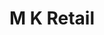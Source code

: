 ---
title: "M K Retail"
url: /bangalore/m-k-retail-chinmaya-mission-hospital-road/
shop: Supermarkt
---